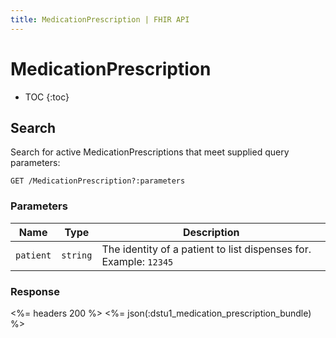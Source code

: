 ```yaml
---
title: MedicationPrescription | FHIR API
---
```


# MedicationPrescription

* TOC
{:toc}

## Search

Search for active MedicationPrescriptions that meet supplied query parameters:

    GET /MedicationPrescription?:parameters

### Parameters

Name | Type | Description
-----|------|--------------
`patient`|`string`| The identity of a patient to list dispenses for. Example: `12345`

### Response

<%= headers 200 %>
<%= json(:dstu1_medication_prescription_bundle) %>